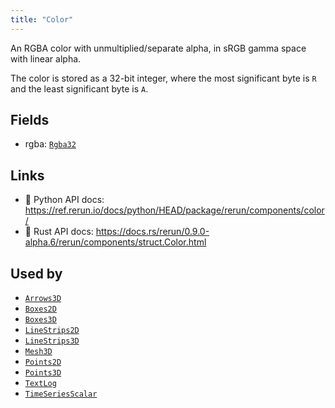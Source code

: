 ```yaml
---
title: "Color"
---
```


An RGBA color with unmultiplied/separate alpha, in sRGB gamma space with linear alpha.

The color is stored as a 32-bit integer, where the most significant
byte is `R` and the least significant byte is `A`.

## Fields

* rgba: [`Rgba32`](../datatypes/rgba32.md)

## Links
 * 🐍 Python API docs: https://ref.rerun.io/docs/python/HEAD/package/rerun/components/color/
 * 🦀 Rust API docs: https://docs.rs/rerun/0.9.0-alpha.6/rerun/components/struct.Color.html


## Used by

* [`Arrows3D`](../archetypes/arrows3d.md)
* [`Boxes2D`](../archetypes/boxes2d.md)
* [`Boxes3D`](../archetypes/boxes3d.md)
* [`LineStrips2D`](../archetypes/line_strips2d.md)
* [`LineStrips3D`](../archetypes/line_strips3d.md)
* [`Mesh3D`](../archetypes/mesh3d.md)
* [`Points2D`](../archetypes/points2d.md)
* [`Points3D`](../archetypes/points3d.md)
* [`TextLog`](../archetypes/text_log.md)
* [`TimeSeriesScalar`](../archetypes/time_series_scalar.md)

